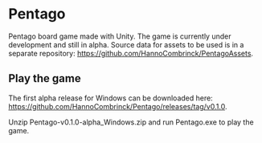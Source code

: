 # Pentago
Pentago board game made with Unity.
The game is currently under development and still in alpha.
Source data for assets to be used is in a separate repository: https://github.com/HannoCombrinck/PentagoAssets.

## Play the game
The first alpha release for Windows can be downloaded here: https://github.com/HannoCombrinck/Pentago/releases/tag/v0.1.0.

Unzip Pentago-v0.1.0-alpha_Windows.zip and run Pentago.exe to play the game.

